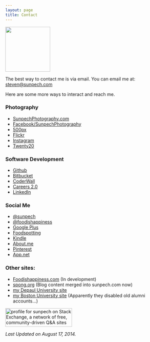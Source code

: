 ```yaml
---
layout: page
title: Contact
---
```


<img border="0" class="img-rounded" src="http://1.bp.blogspot.com/-9NHzSKyyc-I/Tg2FOm1A5_I/AAAAAAABYio/vdgL_h4d_YQ/s1600/Steven_al_maljis.jpg" width="140" />

The best way to contact me is via email. You can email me at: <a href="mailto:&#115;&#116;&#101;&#118;&#101;&#110;&#064;&#115;&#117;&#110;&#112;&#101;&#099;&#104;&#046;&#099;&#111;&#109;">&#115;&#116;&#101;&#118;&#101;&#110;&#064;&#115;&#117;&#110;&#112;&#101;&#099;&#104;&#046;&#099;&#111;&#109;</a>

Here are some more ways to interact and reach me.

<h3>Photography</h3>
<ul>
  <li><a href="http://sunpechphotography.com/">SunpechPhotography.com</a></li>
  <li><a href="https://www.facebook.com/SunpechPhotography">Facebook/SunpechPhotography</a></li>
  <li><a href="http://500px.com/sunpech">500px</a></li>
  <li><a href="http://www.flickr.com/photos/sunpech/sets/">Flickr</a></li>
  <li><a href="http://instagram.com/sunpechphoto">Instagram</a></li>
  <li><a href="http://twenty20.com/sunpech">Twenty20</a></li>
</ul>

<h3>Software Development</h3>
<ul>
  <li><a href="http://github.com/sunpech">Github</a></li>
  <li><a href="http://bitbucket.org/sunpech">Bitbucket</a></li>
  <li><a href="https://coderwall.com/sunpech">CoderWall</a></li>
  <li><a href="http://careers.stackoverflow.com/sunpech">Careers 2.0</a></li>
  <li><a href="http://www.linkedin.com/in/sunpech">LinkedIn</a></li>
</ul>

<h3>Social Me</h3>
<ul>
  <li><a href="http://www.twitter.com/sunpech">@sunpech</a></li>
  <li><a href="http://www.twitter.com/foodishappiness">@foodishappiness</a></li>
  <li><a href="http://plus.google.com/+StevenSuwatanapongched">Google Plus </a></li>
  <li><a href="http://www.foodspotting.com/foodishappiness">Foodspotting</a></li>
  <li><a href="https://kindle.amazon.com/profile/S--Suwatanapongched/1869189">Kindle</a></li>
  <li><a href="http://about.me/sunpech">About.me</a></li>
  <li><a href="http://pinterest.com/sunpech/">Pinterest</a></li>
  <li><a href="https://alpha.app.net/sunpech" rel="me">App.net</a></li>
</ul>

<h3>Other sites:</h3>
<ul>
  <li><a href="http://www.foodishappiness.com/">Foodishappiness.com</a> (In development)</li>
  <li><a href="http://spong.org/">spong.org</a> (Blog content merged into sunpech.com now)</li>
  <li><a href="http://students.depaul.edu/~ssuwatan/">my Depaul University site</a></li>
  <li><a href="http://cs-people.bu.edu/spong">my Boston University site</a> (Apparently they disabled old alumni accounts...)</li>
</ul>

<a href="http://stackexchange.com/users/4349f7c113214976ac971c2fb0982336"><img alt="profile for sunpech on Stack Exchange, a network of free, community-driven Q&amp;A sites" src="http://stackexchange.com/users/flair/4349f7c113214976ac971c2fb0982336.png" height="58" title="profile for sunpech on Stack Exchange, a network of free, community-driven Q&amp;A sites" width="208" /></a>

<i>Last Updated on August 17, 2014.</i></div>
